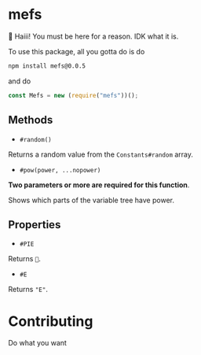 # mefs

:wave: Haiii! You must be here for a reason. IDK what it is.

To use this package, all you gotta do is do

```bash
npm install mefs@0.0.5
```

and do 
```js
const Mefs = new (require("mefs"))();
```


## Methods

- `#random()`

Returns a random value from the `Constants#random` array.

- `#pow(power, ...nopower)`

**Two parameters or more are required for this function**.

Shows which parts of the variable tree have power.

## Properties

- `#PIE`

Returns `🥧`.

- `#E`

Returns `"E"`.

# Contributing
Do what you want
